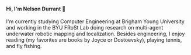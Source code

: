 #### Hi, I'm Nelson Durrant 👋
I'm currently studying Computer Engineering at Brigham Young University and working in the BYU FRoSt Lab doing research on multi-agent underwater robotic mapping and localization. Besides engineering, I enjoy reading (my favorites are books by Joyce or Dostoevsky), playing tennis, and fly fishing.
